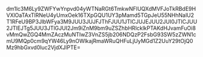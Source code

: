 dm1lc3M6Ly9ZWFYwYnpvd04yWTNaRGt6TmkwNFlUQXdMVFJoTkRBdE9HVXlOaTAxTlRNeU4yUmxOek16TXpGQU1UY3pMamd5TGpJeU55NHhNalU2T1RFeU9BP3JlbWFya3M9JUU3JUJFJThFJUU1JTlCJUJEJUU2JUI0JTlCJUU2JTlEJTg5JUU3JTlGJUI2Jm9iZnM9bm9uZSZhbHRlcklkPTAKdHJvamFuOi8vMmQwZGQ4MmZAczMuNTIwZ3VnZS5jb206NDQzP2FsbG93SW5zZWN1cmU9MQp0cm9qYW46Ly9nOWlkajRmaWRuQHFuLjUyMGd1Z2UuY29tOjQ0Mz9hbGxvd0luc2VjdXJlPTE=
